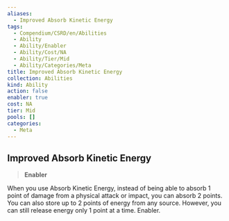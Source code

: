 ```yaml
---
aliases:
  - Improved Absorb Kinetic Energy
tags:
  - Compendium/CSRD/en/Abilities
  - Ability
  - Ability/Enabler
  - Ability/Cost/NA
  - Ability/Tier/Mid
  - Ability/Categories/Meta
title: Improved Absorb Kinetic Energy
collection: Abilities
kind: Ability
action: false
enabler: true
cost: NA
tier: Mid
pools: []
categories:
  - Meta
---
```

## Improved Absorb Kinetic Energy  
>**Enabler**
  
When you use Absorb Kinetic Energy, instead of being able to absorb 1 point of damage from a physical attack or impact, you can absorb 2 points. You can also store up to 2 points of energy from any source. However, you can still release energy only 1 point at a time. Enabler.